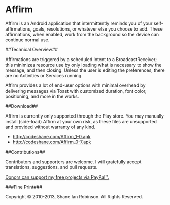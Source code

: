 Affirm
======

Affirm is an Android application that intermittently reminds you of your self-affirmations, goals, resolutions, or whatever else you choose to add.
These affirmations, when enabled, work from the background so the device can continue normal use.

##Technical Overview##

Affirmations are triggered by a scheduled Intent to a BroadcastReceiver; this minimizes resource use by only loading what is necessary to show the message, and then closing. Unless the user is editing the preferences, there are no Activities or Services running.

Affirm provides a lot of end-user options with minimal overhead by delivering messages via Toast with customized duration, font color, positioning, and more in the works.

##Download##

Affirm is currently only supported through the Play store. You may manually install (side-load) Affirm at your own risk, as these files are unsupported and provided without warranty of any kind.

<ul><li><a href="http://codeshane.com/Affirm_1-0.apk">http://codeshane.com/Affirm_1-0.apk</a></li>
<li><a href="http://codeshane.com/Affirm_0-7.apk">http://codeshane.com/Affirm_0-7.apk</a></li></ul>
##Contributions##

Contributors and supporters are welcome. I will gratefully accept translations, suggestions, and pull requests.

<a class="donateLink" href="https://www.paypal.com/cgi-bin/webscr?cmd=_xclick&business=shane@codeshane.com&item_name=Donation+for+Affirm">Donors can support my free projects via PayPal™.</a>

###Fine Print###

Copyright © 2010-2013, Shane Ian Robinson. All Rights Reserved.
